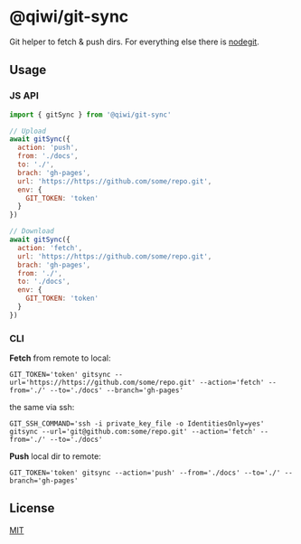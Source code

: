 # @qiwi/git-sync
Git helper to fetch & push dirs. For everything else there is [nodegit](https://github.com/nodegit/nodegit).

## Usage
### JS API
```javascript
import { gitSync } from '@qiwi/git-sync'

// Upload
await gitSync({
  action: 'push',
  from: './docs',
  to: './',
  brach: 'gh-pages',
  url: 'https://https://github.com/some/repo.git',
  env: {
    GIT_TOKEN: 'token'
  }
})

// Download
await gitSync({
  action: 'fetch',
  url: 'https://https://github.com/some/repo.git',
  brach: 'gh-pages',
  from: './',
  to: './docs',
  env: {
    GIT_TOKEN: 'token'
  }
})
```

### CLI
**Fetch** from remote to local:
```shell
GIT_TOKEN='token' gitsync --url='https://https://github.com/some/repo.git' --action='fetch' --from='./' --to='./docs' --branch='gh-pages'
```
the same via ssh:
```shell
GIT_SSH_COMMAND='ssh -i private_key_file -o IdentitiesOnly=yes' gitsync --url='git@github.com:some/repo.git' --action='fetch' --from='./' --to='./docs'
```

**Push** local dir to remote:
```shell
GIT_TOKEN='token' gitsync --action='push' --from='./docs' --to='./' --branch='gh-pages'
```

## License
[MIT](./../../LICENSE)
